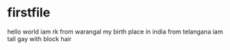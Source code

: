 # firstfile
hello world
iam rk
from warangal
my birth place in india
from telangana
iam tall gay
with block hair
